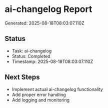 # ai-changelog Report

Generated: 2025-08-18T08:03:07.110Z

## Status
- Task: ai-changelog
- Status: Completed
- Timestamp: 2025-08-18T08:03:07.110Z

## Next Steps
- Implement actual ai-changelog functionality
- Add proper error handling
- Add logging and monitoring
